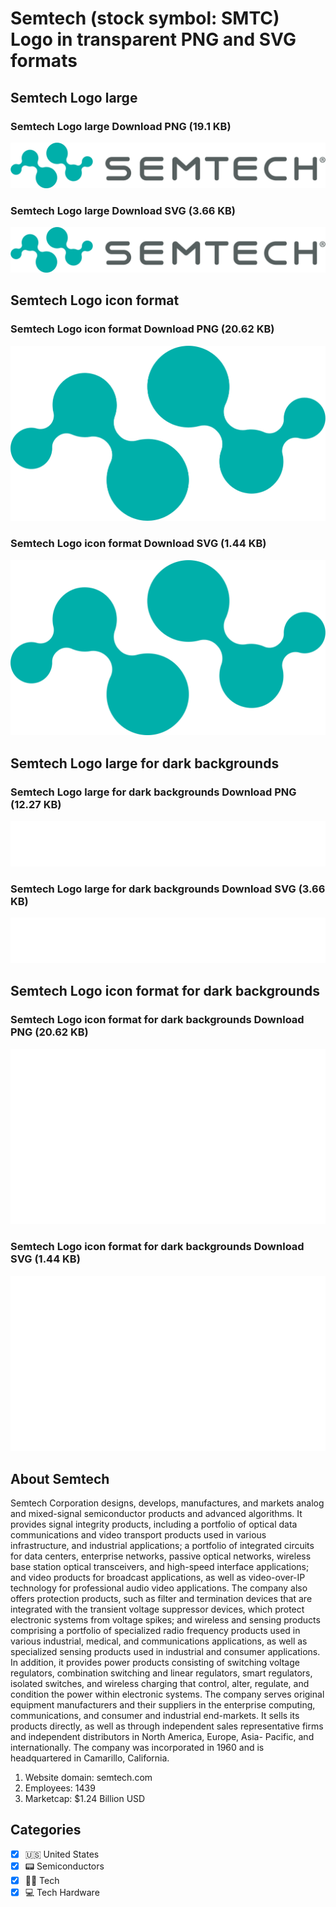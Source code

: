 # Semtech (stock symbol: SMTC) Logo in transparent PNG and SVG formats

## Semtech Logo large

### Semtech Logo large Download PNG (19.1 KB)

![Semtech Logo large Download PNG (19.1 KB)](/img/orig/SMTC_BIG-920bd1cc.png)

### Semtech Logo large Download SVG (3.66 KB)

![Semtech Logo large Download SVG (3.66 KB)](/img/orig/SMTC_BIG-e3b0e2e3.svg)

## Semtech Logo icon format

### Semtech Logo icon format Download PNG (20.62 KB)

![Semtech Logo icon format Download PNG (20.62 KB)](/img/orig/SMTC-e4430e00.png)

### Semtech Logo icon format Download SVG (1.44 KB)

![Semtech Logo icon format Download SVG (1.44 KB)](/img/orig/SMTC-a454480c.svg)

## Semtech Logo large for dark backgrounds

### Semtech Logo large for dark backgrounds Download PNG (12.27 KB)

![Semtech Logo large for dark backgrounds Download PNG (12.27 KB)](/img/orig/SMTC_BIG.D-b1227c4c.png)

### Semtech Logo large for dark backgrounds Download SVG (3.66 KB)

![Semtech Logo large for dark backgrounds Download SVG (3.66 KB)](/img/orig/SMTC_BIG.D-c1d2891a.svg)

## Semtech Logo icon format for dark backgrounds

### Semtech Logo icon format for dark backgrounds Download PNG (20.62 KB)

![Semtech Logo icon format for dark backgrounds Download PNG (20.62 KB)](/img/orig/SMTC.D-14b2ba6d.png)

### Semtech Logo icon format for dark backgrounds Download SVG (1.44 KB)

![Semtech Logo icon format for dark backgrounds Download SVG (1.44 KB)](/img/orig/SMTC.D-a81e71da.svg)

## About Semtech

Semtech Corporation designs, develops, manufactures, and markets analog and mixed-signal semiconductor products and advanced algorithms. It provides signal integrity products, including a portfolio of optical data communications and video transport products used in various infrastructure, and industrial applications; a portfolio of integrated circuits for data centers, enterprise networks, passive optical networks, wireless base station optical transceivers, and high-speed interface applications; and video products for broadcast applications, as well as video-over-IP technology for professional audio video applications. The company also offers protection products, such as filter and termination devices that are integrated with the transient voltage suppressor devices, which protect electronic systems from voltage spikes; and wireless and sensing products comprising a portfolio of specialized radio frequency products used in various industrial, medical, and communications applications, as well as specialized sensing products used in industrial and consumer applications. In addition, it provides power products consisting of switching voltage regulators, combination switching and linear regulators, smart regulators, isolated switches, and wireless charging that control, alter, regulate, and condition the power within electronic systems. The company serves original equipment manufacturers and their suppliers in the enterprise computing, communications, and consumer and industrial end-markets. It sells its products directly, as well as through independent sales representative firms and independent distributors in North America, Europe, Asia- Pacific, and internationally. The company was incorporated in 1960 and is headquartered in Camarillo, California.

1. Website domain: semtech.com
2. Employees: 1439
3. Marketcap: $1.24 Billion USD


## Categories
- [x] 🇺🇸 United States
- [x] 📟 Semiconductors
- [x] 👩‍💻 Tech
- [x] 💻 Tech Hardware
